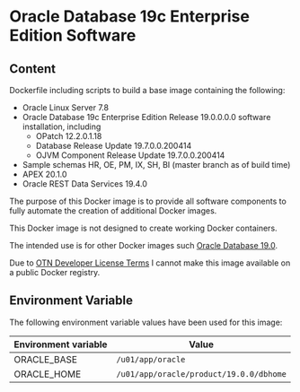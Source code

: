 # Oracle Database 19c Enterprise Edition Software

## Content

Dockerfile including scripts to build a base image containing the following:

* Oracle Linux Server 7.8
* Oracle Database 19c Enterprise Edition Release 19.0.0.0.0 software installation, including
  * OPatch 12.2.0.1.18
  * Database Release Update 19.7.0.0.200414
  * OJVM Component Release Update 19.7.0.0.200414
* Sample schemas HR, OE, PM, IX, SH, BI (master branch as of build time)
* APEX 20.1.0 
* Oracle REST Data Services 19.4.0

The purpose of this Docker image is to provide all software components to fully automate the creation of additional Docker images.

This Docker image is not designed to create working Docker containers.

The intended use is for other Docker images such [Oracle Database 19.0](https://github.com/PhilippSalvisberg/docker-odb/blob/master/OracleDatabase/19.0).

Due to [OTN Developer License Terms](http://www.oracle.com/technetwork/licenses/standard-license-152015.html) I cannot make this image available on a public Docker registry.

## Environment Variable

The following environment variable values have been used for this image:

Environment variable | Value
-------------------- | -------------
ORACLE_BASE | ```/u01/app/oracle```
ORACLE_HOME | ```/u01/app/oracle/product/19.0.0/dbhome```
